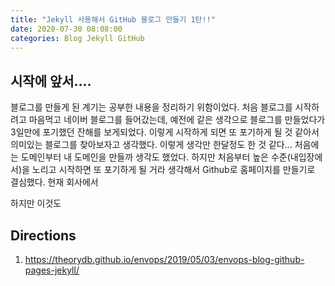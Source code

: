 ```yaml
---
title: "Jekyll 사용해서 GitHub 블로그 만들기 1탄!!"
date: 2020-07-30 08:08:00
categories: Blog Jekyll GitHub
---
```


## 시작에 앞서....

블로그를 만들게 된 계기는 공부한 내용을 정리하기 위함이었다. 처음 블로그를 시작하려고 마음먹고 네이버 블로그를 들어갔는데, 예전에 같은 생각으로 블로그를 만들었다가 3일만에 포기했던 잔해를 보게되었다. 이렇게 시작하게 되면 또 포기하게 될 것 같아서 의미있는 블로그를 찾아보자고 생각했다. 이렇게 생각만 한달정도 한 것 같다... 처음에는 도메인부터 내 도메인을 만들까 생각도 했었다. 하지만 처음부터 높은 수준(내입장에서)을 노리고 시작하면 또 포기하게 될 거라 생각해서 Github로 홈페이지를 만들기로 결심했다. 현재 회사에서

하지만 이것도

## Directions

1. https://theorydb.github.io/envops/2019/05/03/envops-blog-github-pages-jekyll/
